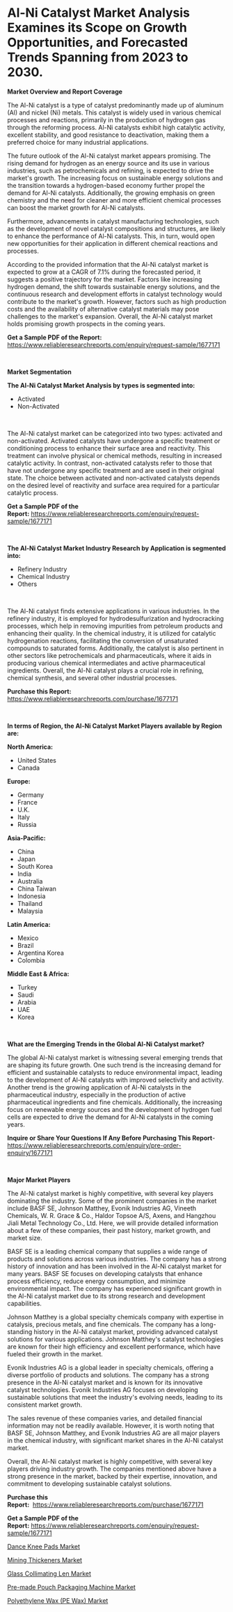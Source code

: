 <p><h1>Al-Ni Catalyst Market Analysis Examines its Scope on Growth Opportunities, and Forecasted Trends Spanning from 2023 to 2030.</h1></p><p><strong>Market Overview and Report Coverage</strong></p>
<p><p>The Al-Ni catalyst is a type of catalyst predominantly made up of aluminum (Al) and nickel (Ni) metals. This catalyst is widely used in various chemical processes and reactions, primarily in the production of hydrogen gas through the reforming process. Al-Ni catalysts exhibit high catalytic activity, excellent stability, and good resistance to deactivation, making them a preferred choice for many industrial applications.</p><p>The future outlook of the Al-Ni catalyst market appears promising. The rising demand for hydrogen as an energy source and its use in various industries, such as petrochemicals and refining, is expected to drive the market's growth. The increasing focus on sustainable energy solutions and the transition towards a hydrogen-based economy further propel the demand for Al-Ni catalysts. Additionally, the growing emphasis on green chemistry and the need for cleaner and more efficient chemical processes can boost the market growth for Al-Ni catalysts.</p><p>Furthermore, advancements in catalyst manufacturing technologies, such as the development of novel catalyst compositions and structures, are likely to enhance the performance of Al-Ni catalysts. This, in turn, would open new opportunities for their application in different chemical reactions and processes.</p><p>According to the provided information that the Al-Ni catalyst market is expected to grow at a CAGR of 7.1% during the forecasted period, it suggests a positive trajectory for the market. Factors like increasing hydrogen demand, the shift towards sustainable energy solutions, and the continuous research and development efforts in catalyst technology would contribute to the market's growth. However, factors such as high production costs and the availability of alternative catalyst materials may pose challenges to the market's expansion. Overall, the Al-Ni catalyst market holds promising growth prospects in the coming years.</p></p>
<p><strong>Get a Sample PDF of the Report:</strong> <a href="https://www.reliableresearchreports.com/enquiry/request-sample/1677171">https://www.reliableresearchreports.com/enquiry/request-sample/1677171</a></p>
<p>&nbsp;</p>
<p><strong>Market Segmentation</strong></p>
<p><strong>The Al-Ni Catalyst Market Analysis by types is segmented into:</strong></p>
<p><ul><li>Activated</li><li>Non-Activated</li></ul></p>
<p>&nbsp;</p>
<p><p>The Al-Ni catalyst market can be categorized into two types: activated and non-activated. Activated catalysts have undergone a specific treatment or conditioning process to enhance their surface area and reactivity. This treatment can involve physical or chemical methods, resulting in increased catalytic activity. In contrast, non-activated catalysts refer to those that have not undergone any specific treatment and are used in their original state. The choice between activated and non-activated catalysts depends on the desired level of reactivity and surface area required for a particular catalytic process.</p></p>
<p><strong>Get a Sample PDF of the Report:</strong>&nbsp;<a href="https://www.reliableresearchreports.com/enquiry/request-sample/1677171">https://www.reliableresearchreports.com/enquiry/request-sample/1677171</a></p>
<p>&nbsp;</p>
<p><strong>The Al-Ni Catalyst Market Industry Research by Application is segmented into:</strong></p>
<p><ul><li>Refinery Industry</li><li>Chemical Industry</li><li>Others</li></ul></p>
<p>&nbsp;</p>
<p><p>The Al-Ni catalyst finds extensive applications in various industries. In the refinery industry, it is employed for hydrodesulfurization and hydrocracking processes, which help in removing impurities from petroleum products and enhancing their quality. In the chemical industry, it is utilized for catalytic hydrogenation reactions, facilitating the conversion of unsaturated compounds to saturated forms. Additionally, the catalyst is also pertinent in other sectors like petrochemicals and pharmaceuticals, where it aids in producing various chemical intermediates and active pharmaceutical ingredients. Overall, the Al-Ni catalyst plays a crucial role in refining, chemical synthesis, and several other industrial processes.</p></p>
<p><strong>Purchase this Report:</strong>&nbsp; <a href="https://www.reliableresearchreports.com/purchase/1677171">https://www.reliableresearchreports.com/purchase/1677171</a></p>
<p>&nbsp;</p>
<p><strong>In terms of Region, the Al-Ni Catalyst Market Players available by Region are:</strong></p>
<p>
    <p> <strong> North America: </strong>
        <ul>
            <li>United States</li>
            <li>Canada</li>
        </ul>
        </p> 
    <p> <strong> Europe: </strong>
        <ul>
            <li>Germany</li>
            <li>France</li>
            <li>U.K.</li>
            <li>Italy</li>
            <li>Russia</li>
        </ul>
        </p> 
    <p> <strong> Asia-Pacific: </strong>
        <ul>
            <li>China</li>
            <li>Japan</li>
            <li>South Korea</li>
            <li>India</li>
            <li>Australia</li>
            <li>China Taiwan</li>
            <li>Indonesia</li>
            <li>Thailand</li>
            <li>Malaysia</li>
        </ul>
        </p> 
    <p> <strong> Latin America: </strong>
        <ul>
            <li>Mexico</li>
            <li>Brazil</li>
            <li>Argentina Korea</li>
            <li>Colombia</li>
        </ul>
        </p> 
    <p> <strong> Middle East & Africa: </strong>
        <ul>
            <li>Turkey</li>
            <li>Saudi</li>
            <li>Arabia</li>
            <li>UAE</li>
            <li>Korea</li>
        </ul>
    </p>
    </p>
<p>&nbsp;</p>
<p><strong>What are the Emerging Trends in the Global Al-Ni Catalyst market?</strong></p>
<p><p>The global Al-Ni catalyst market is witnessing several emerging trends that are shaping its future growth. One such trend is the increasing demand for efficient and sustainable catalysts to reduce environmental impact, leading to the development of Al-Ni catalysts with improved selectivity and activity. Another trend is the growing application of Al-Ni catalysts in the pharmaceutical industry, especially in the production of active pharmaceutical ingredients and fine chemicals. Additionally, the increasing focus on renewable energy sources and the development of hydrogen fuel cells are expected to drive the demand for Al-Ni catalysts in the coming years.</p></p>
<p><strong>Inquire or Share Your Questions If Any Before Purchasing This Report</strong>- <a href="https://www.reliableresearchreports.com/enquiry/pre-order-enquiry/1677171">https://www.reliableresearchreports.com/enquiry/pre-order-enquiry/1677171</a></p>
<p>&nbsp;</p>
<p><strong>Major Market Players</strong></p>
<p><p>The Al-Ni catalyst market is highly competitive, with several key players dominating the industry. Some of the prominent companies in the market include BASF SE, Johnson Matthey, Evonik Industries AG, Vineeth Chemicals, W. R. Grace & Co., Haldor Topsoe A/S, Axens, and Hangzhou Jiali Metal Technology Co., Ltd. Here, we will provide detailed information about a few of these companies, their past history, market growth, and market size.</p><p>BASF SE is a leading chemical company that supplies a wide range of products and solutions across various industries. The company has a strong history of innovation and has been involved in the Al-Ni catalyst market for many years. BASF SE focuses on developing catalysts that enhance process efficiency, reduce energy consumption, and minimize environmental impact. The company has experienced significant growth in the Al-Ni catalyst market due to its strong research and development capabilities.</p><p>Johnson Matthey is a global specialty chemicals company with expertise in catalysis, precious metals, and fine chemicals. The company has a long-standing history in the Al-Ni catalyst market, providing advanced catalyst solutions for various applications. Johnson Matthey's catalyst technologies are known for their high efficiency and excellent performance, which have fueled their growth in the market.</p><p>Evonik Industries AG is a global leader in specialty chemicals, offering a diverse portfolio of products and solutions. The company has a strong presence in the Al-Ni catalyst market and is known for its innovative catalyst technologies. Evonik Industries AG focuses on developing sustainable solutions that meet the industry's evolving needs, leading to its consistent market growth.</p><p>The sales revenue of these companies varies, and detailed financial information may not be readily available. However, it is worth noting that BASF SE, Johnson Matthey, and Evonik Industries AG are all major players in the chemical industry, with significant market shares in the Al-Ni catalyst market.</p><p>Overall, the Al-Ni catalyst market is highly competitive, with several key players driving industry growth. The companies mentioned above have a strong presence in the market, backed by their expertise, innovation, and commitment to developing sustainable catalyst solutions.</p></p>
<p><strong>Purchase this Report:</strong>&nbsp;&nbsp;<a href="https://www.reliableresearchreports.com/purchase/1677171">https://www.reliableresearchreports.com/purchase/1677171</a></p>
<p></p>
<p><strong>Get a Sample PDF of the Report:</strong>&nbsp;<a href="https://www.reliableresearchreports.com/enquiry/request-sample/1677171">https://www.reliableresearchreports.com/enquiry/request-sample/1677171</a></p>
<p><p><a href="https://medium.com/@andrewhills1925/dance-knee-pads-market-size-growth-forecast-2023-2030-b834e8e46dd0">Dance Knee Pads Market</a></p><p><a href="https://medium.com/@kimberlymontgomery2004/mining-thickeners-market-size-growth-forecast-2023-2030-63b9ca1835b4">Mining Thickeners Market</a></p><p><a href="https://www.linkedin.com/pulse/glass-collimating-len-market-challenges-opportunities-growth/">Glass Collimating Len Market</a></p><p><a href="https://www.linkedin.com/pulse/pre-made-pouch-packaging-machine-market-research-report/">Pre-made Pouch Packaging Machine Market</a></p><p><a href="https://github.com/rahu1506/Market-Research-Report-List-1/blob/main/polyethylene-wax-pe-wax-market.md">Polyethylene Wax (PE Wax) Market</a></p></p>
